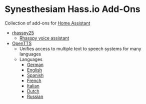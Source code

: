 # Synesthesiam Hass.io Add-Ons

Collection of add-ons for [Home Assistant](https://www.home-assistant.io)

* [rhasspy25](https://github.com/synesthesiam/hassio-addons/tree/master/rhasspy25)
    * [Rhasspy voice assistant](https://github.com/rhasspy/rhasspy)
* [OpenTTS](https://github.com/synesthesiam/opentts)
    * Unifies access to multiple text to speech systems for many languages
    * Languages
        * [German](https://github.com/synesthesiam/hassio-addons/tree/master/opentts-de)
        * [English](https://github.com/synesthesiam/hassio-addons/tree/master/opentts-en)
        * [Spanish](https://github.com/synesthesiam/hassio-addons/tree/master/opentts-es)
        * [French](https://github.com/synesthesiam/hassio-addons/tree/master/opentts-fr)
        * [Italian](https://github.com/synesthesiam/hassio-addons/tree/master/opentts-it)
        * [Dutch](https://github.com/synesthesiam/hassio-addons/tree/master/opentts-nl)
        * [Russian](https://github.com/synesthesiam/hassio-addons/tree/master/opentts-ru)
